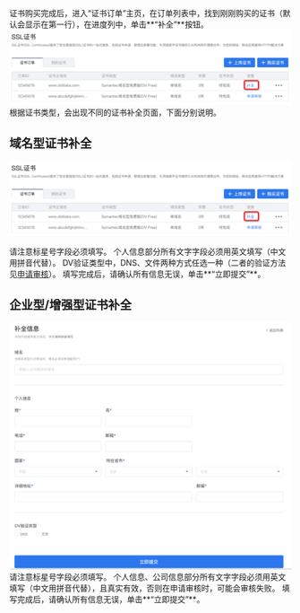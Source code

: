 证书购买完成后，进入“证书订单”主页，在订单列表中，找到刚刚购买的证书（默认会显示在第一行），在进度列中，单击**“补全”**按钮。
![avatar](./picture/2.3.4.png)
根据证书类型，会出现不同的证书补全页面，下面分别说明。
## 域名型证书补全
![avatar](./picture/2.3.4.png)

请注意标星号字段必须填写。
个人信息部分所有文字字段必须用英文填写（中文用拼音代替）。
DV验证类型中，DNS、文件两种方式任选一种（二者的验证方法见[申请审核](./申请审核.md)）。
填写完成后，请确认所有信息无误，单击**“立即提交”**。
## 企业型/增强型证书补全
![avatar](./picture/2.3.5.png)
请注意标星号字段必须填写。
个人信息、公司信息部分所有文字字段必须用英文填写（中文用拼音代替），且真实有效，否则在申请审核时，可能会审核失败。
填写完成后，请确认所有信息无误，单击**“立即提交”**。
